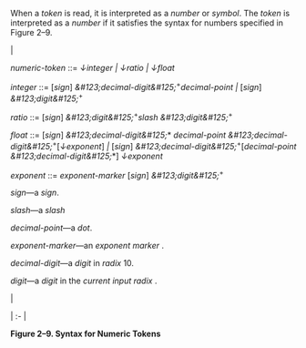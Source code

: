  



When a *token* is read, it is interpreted as a *number* or *symbol*. The *token* is interpreted as a *number* if it satisfies the syntax for numbers specified in Figure 2–9. 



|<p>*numeric-token* ::= *↓integer | ↓ratio | ↓float* </p><p>*integer* ::= [*sign*] *\&#123;decimal-digit\&#125;*<sup>+</sup>*decimal-point |* [*sign*] *\&#123;digit\&#125;*<sup>+</sup> </p><p>*ratio* ::= [*sign*] *\&#123;digit\&#125;*<sup>+</sup>*slash \&#123;digit\&#125;*<sup>+</sup> </p><p>*float* ::= [*sign*] *\&#123;decimal-digit\&#125;*\* *decimal-point \&#123;decimal-digit\&#125;*<sup>+</sup>[*↓exponent*] *|* [*sign*] *\&#123;decimal-digit\&#125;*<sup>+</sup>[*decimal-point \&#123;decimal-digit\&#125;*\*] *↓exponent* </p><p>*exponent* ::= *exponent-marker* [*sign*] *\&#123;digit\&#125;*<sup>+</sup> </p><p>*sign*—a *sign*. </p><p>*slash*—a *slash* </p><p>*decimal-point*—a *dot*. </p><p>*exponent-marker*—an *exponent marker* . </p><p>*decimal-digit*—a *digit* in *radix* 10. </p><p>*digit*—a *digit* in the *current input radix* .</p>|

| :- |





**Figure 2–9. Syntax for Numeric Tokens** 




